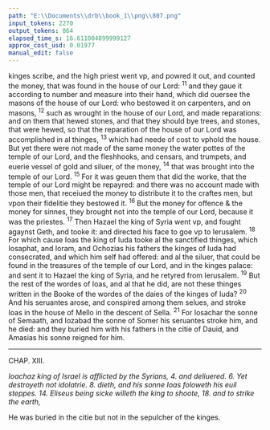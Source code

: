 ```yaml
---
path: "E:\\Documents\\drb\\book_1\\png\\807.png"
input_tokens: 2270
output_tokens: 864
elapsed_time_s: 16.611004899999127
approx_cost_usd: 0.01977
manual_edit: false
---
```

kinges scribe, and the high priest went vp, and powred it out, and counted the money, that was found in the house of our Lord: <sup>11</sup> and they gaue it according to number and measure into their hand, which did ouersee the masons of the house of our Lord: who bestowed it on carpenters, and on masons, <sup>12</sup> such as wrought in the house of our Lord, and made reparations: and on them that hewed stones, and that they should bye trees, and stones, that were hewed, so that the reparation of the house of our Lord was accomplished in al thinges, <sup>13</sup> which had neede of cost to vphold the house. But yet there were not made of the same money the water pottes of the temple of our Lord, and the fleshhooks, and censars, and trumpets, and euerie vessel of gold and siluer, of the money, <sup>14</sup> that was brought into the temple of our Lord. <sup>15</sup> For it was geuen them that did the worke, that the temple of our Lord might be repayred: and there was no account made with those men, that receiued the money to distribute it to the craftes men, but vpon their fidelitie they bestowed it. <sup>16</sup> But the money for offence & the money for sinnes, they brought not into the temple of our Lord, because it was the priestes. <sup>17</sup> Then Hazael the king of Syria went vp, and fought agaynst Geth, and tooke it: and directed his face to goe vp to Ierusalem. <sup>18</sup> For which cause Ioas the king of Iuda tooke al the sanctified thinges, which Iosaphat, and Ioram, and Ochozias his fathers the kinges of Iuda had consecrated, and which him self had offered: and al the siluer, that could be found in the treasures of the temple of our Lord, and in the kinges palace: and sent it to Hazael the king of Syria, and he retyred from Ierusalem. <sup>19</sup> But the rest of the wordes of Ioas, and al that he did, are not these thinges written in the Booke of the wordes of the daies of the kinges of Iuda? <sup>20</sup> And his seruantes arose, and conspired among them selues, and stroke Ioas in the house of Mello in the descent of Sella. <sup>21</sup> For Iosachar the sonne of Semaath, and Iozabad the sonne of Somer his seruantes stroke him, and he died: and they buried him with his fathers in the citie of Dauid, and Amasias his sonne reigned for him.

<hr>

CHAP. XIII.

*Ioachaz king of Israel is afflicted by the Syrians, 4. and deliuered. 6. Yet destroyeth not idolatrie. 8. dieth, and his sonne Ioas foloweth his euil steppes. 14. Eliseus being sicke willeth the king to shoote, 18. and to strike the earth,*

[^1]: Dedicated to holie vse.

[^2]: He was buried in the citie but not in the sepulcher of the kinges.

[^3]: 2.Paral. 24. for his impietie in the latter part of his life.

<aside>He was buried in the citie but not in the sepulcher of the kinges.</aside>